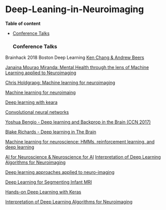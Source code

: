 # Deep-Leaning-in-Neuroimaging

**Table of content**

* [Conference Talks](#conference-talks)


  ### Conference Talks

Brainhack 2018 Boston	Deep Learning [Ken Chang & Andrew Beers](https://www.youtube.com/watch?v=8d1Fx0yFnEU)

[Janaina Mourao Miranda: Mental Health through the lens of Machine Learning applied to Neuroimaging](http://www.cs.ucl.ac.uk/news/article/janaina_mourao_miranda_delivers_inaugural_lecture_on_machine_learning/)

[Chris Holdgrapg: Machine learning for neuroimaging](https://neurohackademy.org/course/machine-learning-for-neuroimaging/)

[Machine learning for neuroimaing](https://neurohackademy.org/course/machine-learning-for-neuroimaging/)

[Deep learning with keara](https://neurohackademy.org/course/deep-learning-with-keras/)

[Convolutional neural networks](https://neurohackademy.github.io/convolutional-neural-networks/)

[Yoshua Bengio - Deep learning and Backprop in the Brain (CCN 2017)](https://www.youtube.com/watch?v=W86H4DpFnLY&t=18s)

[Blake Richards - Deep learning in The Brain](https://www.youtube.com/watch?v=dZwB5Mj-PPM)

[Machine learning for neuroscience: HMMs, reinforcement learning, and deep learning](https://www.youtube.com/watch?v=R4FHOERMAbA)

[AI for Neuroscience & Neuroscience for AI](https://www.youtube.com/watch?v=V_vBHI8y7eU)
[Interpretation of Deep Learning Algorithms for Neuroimaging](https://www.pathlms.com/ohbm/courses/8246/sections/12542/video_presentations/115841)

[Deep learning approaches applied to neuro-imaging](https://www.pathlms.com/ohbm/courses/8246/sections/12542/video_presentations/116076)

[Deep Learning for Segmenting Infant MRI](https://www.pathlms.com/ohbm/courses/8246/sections/12542/video_presentations/115838)

[Hands-on Deep Learning with Keras	](https://www.pathlms.com/ohbm/courses/8246/sections/12542/video_presentations/115840)

[Interpretation of Deep Learning Algorithms for Neuroimaging](https://www.pathlms.com/ohbm/courses/8246/sections/12542/video_presentations/115841)

  

